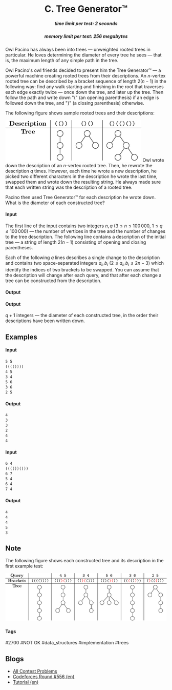 <h1 style='text-align: center;'> C. Tree Generator™</h1>

<h5 style='text-align: center;'>time limit per test: 2 seconds</h5>
<h5 style='text-align: center;'>memory limit per test: 256 megabytes</h5>

Owl Pacino has always been into trees — unweighted rooted trees in particular. He loves determining the diameter of every tree he sees — that is, the maximum length of any simple path in the tree.

Owl Pacino's owl friends decided to present him the Tree Generator™ — a powerful machine creating rooted trees from their descriptions. An $n$-vertex rooted tree can be described by a bracket sequence of length $2(n - 1)$ in the following way: find any walk starting and finishing in the root that traverses each edge exactly twice — once down the tree, and later up the tree. Then follow the path and write down "(" (an opening parenthesis) if an edge is followed down the tree, and ")" (a closing parenthesis) otherwise.

The following figure shows sample rooted trees and their descriptions:

 ![](images/484183388361bbff723b0f7ec6935f8193c3976b.png) Owl wrote down the description of an $n$-vertex rooted tree. Then, he rewrote the description $q$ times. However, each time he wrote a new description, he picked two different characters in the description he wrote the last time, swapped them and wrote down the resulting string. He always made sure that each written string was the description of a rooted tree.

Pacino then used Tree Generator™ for each description he wrote down. What is the diameter of each constructed tree?

#### Input

The first line of the input contains two integers $n, q$ ($3 \le n \le 100\,000$, $1 \le q \le 100\,000$) — the number of vertices in the tree and the number of changes to the tree description. The following line contains a description of the initial tree — a string of length $2(n-1)$ consisting of opening and closing parentheses.

Each of the following $q$ lines describes a single change to the description and contains two space-separated integers $a_i, b_i$ ($2 \leq a_i, b_i \leq 2n-3$) which identify the indices of two brackets to be swapped. You can assume that the description will change after each query, and that after each change a tree can be constructed from the description.

#### Output

#### Output

 $q + 1$ integers — the diameter of each constructed tree, in the order their descriptions have been written down.

## Examples

#### Input


```text
5 5
(((())))
4 5
3 4
5 6
3 6
2 5
```
#### Output


```text
4
3
3
2
4
4
```
#### Input


```text
6 4
(((())()))
6 7
5 4
6 4
7 4
```
#### Output


```text
4
4
4
5
3
```
## Note

The following figure shows each constructed tree and its description in the first example test: 

 ![](images/79ca0e485b510958105332ed947d55f579aabaa9.png) 

#### Tags 

#2700 #NOT OK #data_structures #implementation #trees 

## Blogs
- [All Contest Problems](../Codeforces_Round_556_(Div._1).md)
- [Codeforces Round #556 (en)](../blogs/Codeforces_Round_556_(en).md)
- [Tutorial (en)](../blogs/Tutorial_(en).md)
